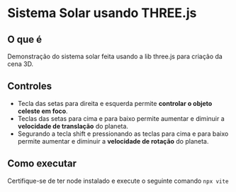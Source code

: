 # Sistema Solar usando THREE.js

## O que é

Demonstração do sistema solar feita usando a lib three.js para criação da cena 3D.

## Controles

- Tecla das setas para direita e esquerda permite **controlar o objeto celeste em foco**.
- Teclas das setas para cima e para baixo permite aumentar e diminuir a **velocidade de translação** do planeta.
- Segurando a tecla shift e pressionando as teclas para cima e para baixo permite aumentar e diminuir a **velocidade de rotação** do planeta.

## Como executar

Certifique-se de ter node instalado e execute o seguinte comando
``
npx vite
``

